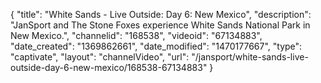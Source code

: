 {
    "title": "White Sands - Live Outside: Day 6: New Mexico",
    "description": "JanSport and The Stone Foxes experience White Sands National Park in New Mexico.",
    "channelid": "168538",
    "videoid": "67134883",
    "date_created": "1369862661",
    "date_modified": "1470177667",
    "type": "captivate",
    "layout": "channelVideo",
    "url": "\/jansport\/white-sands-live-outside-day-6-new-mexico\/168538-67134883"
}